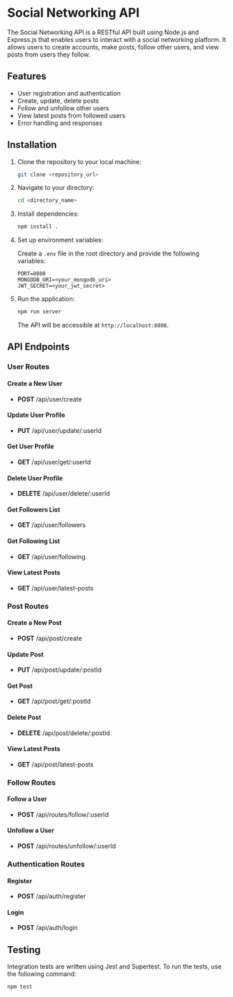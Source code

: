 # Social Networking API

The Social Networking API is a RESTful API built using Node.js and Express.js that enables users to interact with a social networking platform. It allows users to create accounts, make posts, follow other users, and view posts from users they follow.

## Features

- User registration and authentication
- Create, update, delete posts
- Follow and unfollow other users
- View latest posts from followed users
- Error handling and responses

## Installation

1. Clone the repository to your local machine:

    ```bash
    git clone <repository_url>
    ```

2. Navigate to your directory:

    ```bash
    cd <directory_name>
    ```

3. Install dependencies:

    ```bash
    npm install .
    ```

4. Set up environment variables:

    Create a `.env` file in the root directory and provide the following variables:

    ```dotenv
    PORT=8080
    MONGODB_URI=<your_mongodb_uri>
    JWT_SECRET=<your_jwt_secret>
    ```

5. Run the application:

    ```bash
    npm run server
    ```

    The API will be accessible at `http://localhost:8080`.

## API Endpoints

### User Routes

#### Create a New User
- **POST** /api/user/create

#### Update User Profile
- **PUT** /api/user/update/:userId

#### Get User Profile
- **GET** /api/user/get/:userId

#### Delete User Profile
- **DELETE** /api/user/delete/:userId

#### Get Followers List
- **GET** /api/user/followers

#### Get Following List
- **GET** /api/user/following

#### View Latest Posts
- **GET** /api/user/latest-posts

### Post Routes

#### Create a New Post
- **POST** /api/post/create

#### Update Post
- **PUT** /api/post/update/:postId

#### Get Post
- **GET** /api/post/get/:postId

#### Delete Post
- **DELETE** /api/post/delete/:postId

#### View Latest Posts
- **GET** /api/post/latest-posts

### Follow Routes

#### Follow a User
- **POST** /api/routes/follow/:userId

#### Unfollow a User
- **POST** /api/routes/unfollow/:userId

### Authentication Routes

#### Register
- **POST** /api/auth/register

#### Login
- **POST** /api/auth/login

## Testing

Integration tests are written using Jest and Supertest. To run the tests, use the following command:

```bash
npm test

